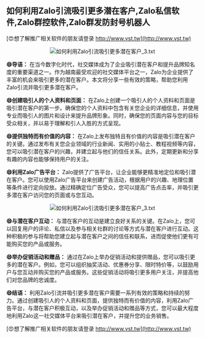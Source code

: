 ## **如何利用Zalo引流吸引更多潜在客户,Zalo私信软件,Zalo群控软件,Zalo群发防封号机器人**

[😍想了解推广相关软件的朋友请登录 http://www.vst.tw](http://www.vst.tw)

 <center><img src="https://vst.tw/MP4/tuiguang/png/6.png" alt="如何利用Zalo引流吸引更多潜在客户_3.txt"></center>

**😄导语：**
在当今数字化时代，社交媒体成为了企业吸引潜在客户和提升品牌知名度的重要渠道之一。作为越南最受欢迎的社交媒体平台之一，Zalo为企业提供了丰富的机会来吸引更多的潜在客户。本文将分享一些有效的策略，帮助您利用Zalo引流并吸引更多潜在客户。

**😄创建吸引人的个人资料和页面：**
在Zalo上创建一个吸引人的个人资料和页面是吸引潜在客户的第一步。确保您的个人资料中包含有关您企业的详细信息，并使用专业而吸引人的图片和设计来提升品牌形象。同时，确保您的页面内容与您的目标受众相关，并以易于理解和引人入胜的方式呈现。

**😄提供独特而有价值的内容：**
在Zalo上发布独特且有价值的内容是吸引潜在客户的关键。通过发布有关您企业领域的行业新闻、实用的小贴士、教程视频等内容，您可以吸引潜在客户的兴趣，并建立起与他们的信任关系。此外，定期更新和分享有趣的内容也能够保持用户的关注。

**😄利用Zalo广告平台：**
Zalo提供了广告平台，让企业能够更精准地定位和吸引潜在客户。您可以使用Zalo广告平台来创建广告活动，根据用户的兴趣、地理位置等条件进行定向投放。通过精确定位广告受众，您可以提高广告点击率，并吸引更多潜在客户访问您的页面或与您互动。

 <center><img src="https://vst.tw/MP4/tuiguang/png/4.png" alt="如何利用Zalo引流吸引更多潜在客户_3.txt"></center>

**😄与潜在客户互动：**
与潜在客户的互动是建立良好关系的关键。在Zalo上，您可以回复用户的评论、私信以及参与相关社群的讨论等方式与潜在客户进行互动。这种积极的参与将帮助您建立起与潜在客户之间的信任和联系，进而促使他们更有可能购买您的产品或服务。

**😄举办促销活动和赠品：**
通过在Zalo上举办促销活动和提供赠品，您可以吸引更多的潜在客户。例如，您可以组织抽奖活动、优惠券分享、限时特价等，以鼓励用户与您互动并购买您的产品或服务。这些促销活动将吸引更多用户关注，并提高他们对您品牌的忠诚度。

**😄结语：**
利用Zalo引流并吸引更多潜在客户需要一系列有效的策略和持续的努力。通过创建吸引人的个人资料和页面，提供独特而有价值的内容，利用Zalo广告平台，与潜在客户积极互动，以及举办促销活动和赠品等方式，您可以最大程度地利用Zalo这一社交媒体平台来吸引潜在客户，并提升您的业务销售。

[😍想了解推广相关软件的朋友请登录 http://www.vst.tw](http://www.vst.tw)



